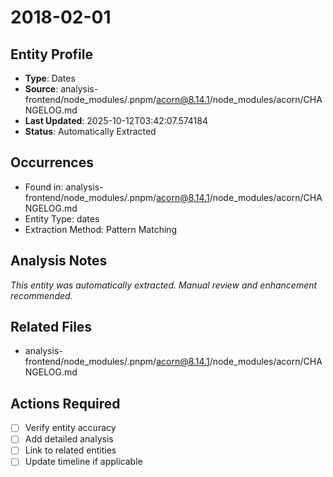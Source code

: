 # 2018-02-01

## Entity Profile
- **Type**: Dates
- **Source**: analysis-frontend/node_modules/.pnpm/acorn@8.14.1/node_modules/acorn/CHANGELOG.md
- **Last Updated**: 2025-10-12T03:42:07.574184
- **Status**: Automatically Extracted

## Occurrences
- Found in: analysis-frontend/node_modules/.pnpm/acorn@8.14.1/node_modules/acorn/CHANGELOG.md
- Entity Type: dates
- Extraction Method: Pattern Matching

## Analysis Notes
*This entity was automatically extracted. Manual review and enhancement recommended.*

## Related Files
- analysis-frontend/node_modules/.pnpm/acorn@8.14.1/node_modules/acorn/CHANGELOG.md

## Actions Required
- [ ] Verify entity accuracy
- [ ] Add detailed analysis
- [ ] Link to related entities
- [ ] Update timeline if applicable
